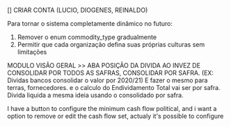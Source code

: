 [] CRIAR CONTA (LUCIO, DIOGENES, REINALDO)

Para tornar o sistema completamente dinâmico no futuro:
1. Remover o enum commodity_type gradualmente
2. Permitir que cada organização defina suas próprias culturas sem limitações



MODULO VISÃO GERAL >> ABA POSIÇÃO DA DIVIDA AO INVEZ DE CONSOLIDAR POR TODOS AS SAFRAS, CONSOLIDAR POR SAFRA. (EX: Dividas bancos consolidar o valor por 2020/21) E fazer o mesmo para terras, fornecedores. e o calculo do Endividamento Total vai ser por safra. Divida liquida a mesma ideia usando o consolidado por safra.

I have a button to configure the minimum cash flow political, and i want a option to remove or edit the cash flow set, actualy it's possible to configure


